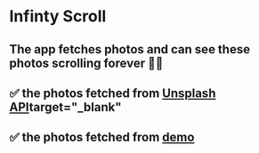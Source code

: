 # Infinty Scroll

## The app fetches photos and can see these photos scrolling forever 💯💥

## ✅ the photos fetched from [Unsplash API](https://unsplash.com/developers)target="\_blank"

## ✅ the photos fetched from <a href="https://unsplash.com/developers" target='_blank'>demo</a>
